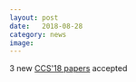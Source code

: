 ```yaml
---
layout: post
date:   2018-08-28
category: news
image: 
---
```


3 new [CCS'18 papers]({{"/publications"|relative_url}}) accepted